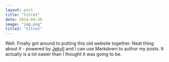 ```yaml
---
layout: post
title: "titre1"
date: 2014-04-30
image: "img.png"
title2: "titre2"
---
```


Well. Finally got around to putting this old website together. Neat thing about it - powered by [Jekyll](http://jekyllrb.com) and I can use Markdown to author my posts. It actually is a lot easier than I thought it was going to be.
